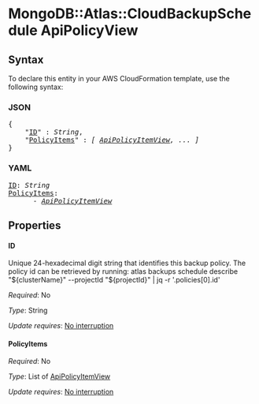 # MongoDB::Atlas::CloudBackupSchedule ApiPolicyView

## Syntax

To declare this entity in your AWS CloudFormation template, use the following syntax:

### JSON

<pre>
{
    "<a href="#id" title="ID">ID</a>" : <i>String</i>,
    "<a href="#policyitems" title="PolicyItems">PolicyItems</a>" : <i>[ <a href="apipolicyitemview.md">ApiPolicyItemView</a>, ... ]</i>
}
</pre>

### YAML

<pre>
<a href="#id" title="ID">ID</a>: <i>String</i>
<a href="#policyitems" title="PolicyItems">PolicyItems</a>: <i>
      - <a href="apipolicyitemview.md">ApiPolicyItemView</a></i>
</pre>

## Properties

#### ID

Unique 24-hexadecimal digit string that identifies this backup policy. The policy id can be retrieved by running: atlas backups schedule describe "${clusterName}" --projectId "${projectId}" | jq -r '.policies[0].id'

_Required_: No

_Type_: String

_Update requires_: [No interruption](https://docs.aws.amazon.com/AWSCloudFormation/latest/UserGuide/using-cfn-updating-stacks-update-behaviors.html#update-no-interrupt)

#### PolicyItems

_Required_: No

_Type_: List of <a href="apipolicyitemview.md">ApiPolicyItemView</a>

_Update requires_: [No interruption](https://docs.aws.amazon.com/AWSCloudFormation/latest/UserGuide/using-cfn-updating-stacks-update-behaviors.html#update-no-interrupt)


